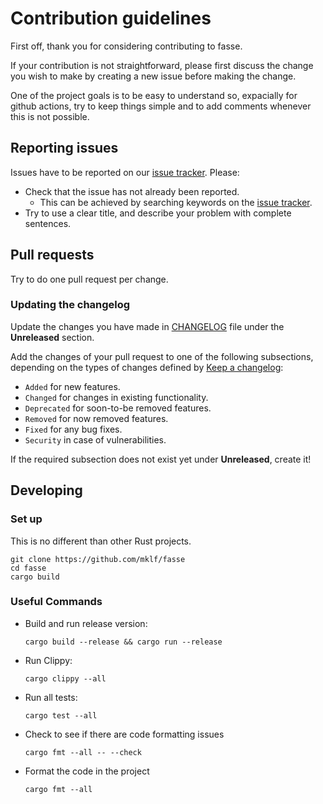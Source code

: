 # Contribution guidelines

First off, thank you for considering contributing to fasse.

If your contribution is not straightforward, please first discuss the change you
wish to make by creating a new issue before making the change.

One of the project goals is to be easy to understand so, expacially for github
actions, try to keep things simple and to add comments whenever this is not
possible.

## Reporting issues

Issues have to be reported on our [issue tracker][issue-tracker]. Please:

- Check that the issue has not already been reported.
  - This can be achieved by searching keywords on the [issue tracker][issue-tracker].
- Try to use a clear title, and describe your problem with complete sentences.

[issue-tracker]: https://github.com/mklf/fasse/issues

## Pull requests

Try to do one pull request per change.

### Updating the changelog

Update the changes you have made in
[CHANGELOG](https://github.com/mklf/fasse/blob/master/CHANGELOG.md)
file under the **Unreleased** section.

Add the changes of your pull request to one of the following subsections,
depending on the types of changes defined by
[Keep a changelog](https://keepachangelog.com/en/1.0.0/):

- `Added` for new features.
- `Changed` for changes in existing functionality.
- `Deprecated` for soon-to-be removed features.
- `Removed` for now removed features.
- `Fixed` for any bug fixes.
- `Security` in case of vulnerabilities.

If the required subsection does not exist yet under **Unreleased**, create it!

## Developing

### Set up

This is no different than other Rust projects.

```shell
git clone https://github.com/mklf/fasse
cd fasse
cargo build
```

### Useful Commands

- Build and run release version:

  ```shell
  cargo build --release && cargo run --release
  ```

- Run Clippy:

  ```shell
  cargo clippy --all
  ```

- Run all tests:

  ```shell
  cargo test --all
  ```

- Check to see if there are code formatting issues

  ```shell
  cargo fmt --all -- --check
  ```

- Format the code in the project

  ```shell
  cargo fmt --all
  ```
